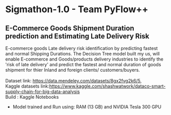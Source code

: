 # Sigmathon-1.0 - Team PyFlow++
## E-Commerce Goods Shipment Duration prediction and Estimating Late Delivery Risk 
E-commerce goods Late delivery risk identification by predicting fastest and normal Shipping Durations. The Decision Tree model built my us, will enable E-commerce and Goods/products delivery industries to identify the 'risk of late delivery' and predict the fastest and normal duration of goods shipment for thier Inland and foreign clients/ customers/buyers.<br>
<br>
Dataset link: https://data.mendeley.com/datasets/8gx2fvg2k6/5, <br> 
Kaggle datasets link:https://www.kaggle.com/shashwatwork/dataco-smart-supply-chain-for-big-data-analysis<br>
Build : Kaggle Notebooks
* Model trained and Run using: RAM (13 GB) and NVIDIA Tesla 300 GPU
